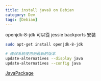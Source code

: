 ```yaml
---
title: install java8 on Debian
category: Dev
tags: [Debian]
---
```


openjdk-8-jdk 可以從 jessie backports 安裝

```sh
sudo apt-get install openjdk-8-jdk

# 確保系統使用到最新的版本
update-alternatives --display java
update-alternatives --config java 
```

[JavaPackage]( https://wiki.debian.org/JavaPackage )

